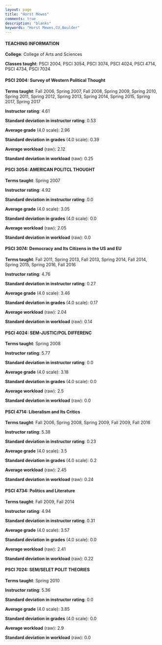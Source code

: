 ```yaml
---
layout: page
title: "Horst Mewes" 
comments: true
description: "blanks"
keywords: "Horst Mewes,CU,Boulder"
---
```

<head>
<script src="https://ajax.googleapis.com/ajax/libs/jquery/2.1.3/jquery.min.js"></script>
<script src="https://dl.dropboxusercontent.com/s/pc42nxpaw1ea4o9/highcharts.js?dl=0"></script>
<!-- <script src="../assets/js/highcharts.js"></script> -->
<style type="text/css">@font-face {
	font-family: "Bebas Neue";
	src: url(https://www.filehosting.org/file/details/544349/BebasNeue Regular.otf) format("opentype");
	}
	h1.Bebas { 
		font-family: "Bebas Neue", Verdana, Tahoma;
	}
</style>
</head>
	   
#### TEACHING INFORMATION

**College**: College of Arts and Sciences

**Classes taught**: PSCI 2004, PSCI 3054, PSCI 3074, PSCI 4024, PSCI 4714, PSCI 4734, PSCI 7024

#### PSCI 2004: Survey of Western Political Thought

**Terms taught**: Fall 2006, Spring 2007, Fall 2008, Spring 2009, Spring 2010, Spring 2011, Spring 2012, Spring 2013, Spring 2014, Spring 2015, Spring 2017, Spring 2017

**Instructor rating**: 4.61

**Standard deviation in instructor rating**: 0.53

**Average grade** (4.0 scale): 2.96

**Standard deviation in grades** (4.0 scale): 0.39

**Average workload** (raw): 2.12

**Standard deviation in workload** (raw): 0.25

#### PSCI 3054: AMERICAN POLITCL THOUGHT

**Terms taught**: Spring 2007

**Instructor rating**: 4.92

**Standard deviation in instructor rating**: 0.0

**Average grade** (4.0 scale): 3.05

**Standard deviation in grades** (4.0 scale): 0.0

**Average workload** (raw): 2.05

**Standard deviation in workload** (raw): 0.0

#### PSCI 3074: Democracy and Its Citizens in the US and EU

**Terms taught**: Fall 2011, Spring 2013, Fall 2013, Spring 2014, Fall 2014, Spring 2015, Spring 2016, Fall 2016

**Instructor rating**: 4.76

**Standard deviation in instructor rating**: 0.27

**Average grade** (4.0 scale): 3.46

**Standard deviation in grades** (4.0 scale): 0.17

**Average workload** (raw): 2.04

**Standard deviation in workload** (raw): 0.14

#### PSCI 4024: SEM-JUSTIC/POL DIFFERENC

**Terms taught**: Spring 2008

**Instructor rating**: 5.77

**Standard deviation in instructor rating**: 0.0

**Average grade** (4.0 scale): 3.18

**Standard deviation in grades** (4.0 scale): 0.0

**Average workload** (raw): 2.5

**Standard deviation in workload** (raw): 0.0

#### PSCI 4714: Liberalism and Its Critics

**Terms taught**: Fall 2006, Spring 2008, Spring 2009, Fall 2009, Fall 2016

**Instructor rating**: 5.38

**Standard deviation in instructor rating**: 0.23

**Average grade** (4.0 scale): 3.5

**Standard deviation in grades** (4.0 scale): 0.2

**Average workload** (raw): 2.45

**Standard deviation in workload** (raw): 0.24

#### PSCI 4734: Politics and Literature

**Terms taught**: Fall 2009, Fall 2014

**Instructor rating**: 4.94

**Standard deviation in instructor rating**: 0.31

**Average grade** (4.0 scale): 3.57

**Standard deviation in grades** (4.0 scale): 0.0

**Average workload** (raw): 2.41

**Standard deviation in workload** (raw): 0.22

#### PSCI 7024: SEM/SELET POLIT THEORIES

**Terms taught**: Spring 2010

**Instructor rating**: 5.36

**Standard deviation in instructor rating**: 0.0

**Average grade** (4.0 scale): 3.85

**Standard deviation in grades** (4.0 scale): 0.0

**Average workload** (raw): 2.9

**Standard deviation in workload** (raw): 0.0

